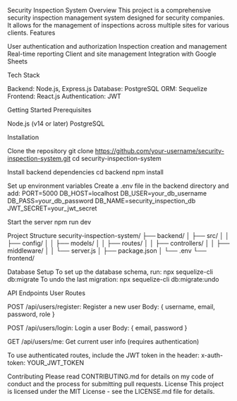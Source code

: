 Security Inspection System
Overview
This project is a comprehensive security inspection management system designed for security companies. It allows for the management of inspections across multiple sites for various clients.
Features

User authentication and authorization
Inspection creation and management
Real-time reporting
Client and site management
Integration with Google Sheets

Tech Stack

Backend: Node.js, Express.js
Database: PostgreSQL
ORM: Sequelize
Frontend: React.js 
Authentication: JWT

Getting Started
Prerequisites

Node.js (v14 or later)
PostgreSQL

Installation

Clone the repository
git clone https://github.com/your-username/security-inspection-system.git
cd security-inspection-system

Install backend dependencies
cd backend
npm install

Set up environment variables
Create a .env file in the backend directory and add:
PORT=5000
DB_HOST=localhost
DB_USER=your_db_username
DB_PASS=your_db_password
DB_NAME=security_inspection_db
JWT_SECRET=your_jwt_secret

Start the server
npm run dev


Project Structure
security-inspection-system/
├── backend/
│   ├── src/
│   │   ├── config/
│   │   ├── models/
│   │   ├── routes/
│   │   ├── controllers/
│   │   ├── middleware/
│   │   └── server.js
│   ├── package.json
│   └── .env
└── frontend/ 

Database Setup
To set up the database schema, run:
npx sequelize-cli db:migrate
To undo the last migration:
npx sequelize-cli db:migrate:undo

API Endpoints
User Routes

POST /api/users/register: Register a new user
Body: { username, email, password, role }


POST /api/users/login: Login a user
Body: { email, password }

GET /api/users/me: Get current user info (requires authentication)

To use authenticated routes, include the JWT token in the header:
x-auth-token: YOUR_JWT_TOKEN

Contributing
Please read CONTRIBUTING.md for details on my code of conduct and the process for submitting pull requests.
License
This project is licensed under the MIT License - see the LICENSE.md file for details.
